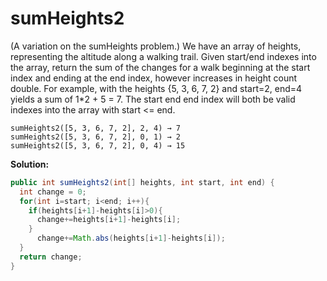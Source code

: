 # sumHeights2

(A variation on the sumHeights problem.) We have an array of heights, representing the altitude along a walking trail. Given start/end indexes into the array, return the sum of the changes for a walk beginning at the start index and ending at the end index, however increases in height count double. For example, with the heights {5, 3, 6, 7, 2} and start=2, end=4 yields a sum of 1*2 + 5 = 7. The start end end index will both be valid indexes into the array with start <= end.

```
sumHeights2([5, 3, 6, 7, 2], 2, 4) → 7
sumHeights2([5, 3, 6, 7, 2], 0, 1) → 2
sumHeights2([5, 3, 6, 7, 2], 0, 4) → 15
```

**Solution:**

```java
public int sumHeights2(int[] heights, int start, int end) {
  int change = 0;
  for(int i=start; i<end; i++){
    if(heights[i+1]-heights[i]>0){
      change+=heights[i+1]-heights[i];
    }
      change+=Math.abs(heights[i+1]-heights[i]);
  }
  return change;
}
```